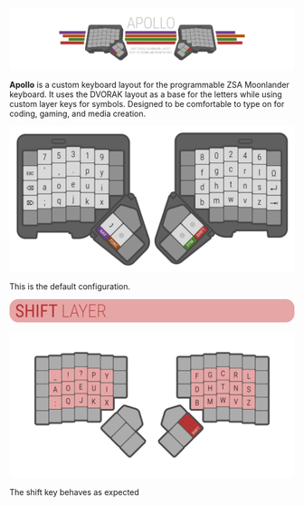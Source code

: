 ![logo](Assets/logo.png)

**Apollo** is a custom keyboard layout for the programmable ZSA Moonlander keyboard. It uses the DVORAK layout as a base for the letters while using custom layer keys for symbols. Designed to be comfortable to type on for coding, gaming, and media creation.

![logo](Assets/1.png)

This is the default configuration.

![logo](Assets/t1.png)

![logo](Assets/2.png)

The shift key behaves as expected